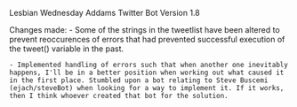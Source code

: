 Lesbian Wednesday Addams Twitter Bot
Version 1.8

Changes made:
    - Some of the strings in the tweetlist have been altered to prevent reoccurences of errors that had prevented successful execution of the tweet() variable in the past.

    - Implemented handling of errors such that when another one inevitably happens, I'll be in a better position when working out what caused it in the first place. Stumbled upon a bot relating to Steve Buscemi (ejach/steveBot) when looking for a way to implement it. If it works, then I think whoever created that bot for the solution.